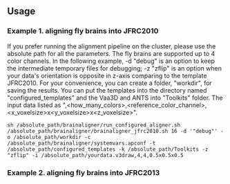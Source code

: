 ## Usage

### Example 1. aligning fly brains into JFRC2010

If you prefer running the alignment pipeline on the cluster, please use the absolute path for all the parameters. The fly brains are supported up to 4 color channels. In the following example, -d "debug" is an option to keep the intermediate temporary files for debugging; -z "zflip" is an option when your data's orientation is opposite in z-axis comparing to the template JFRC2010. For your convenience, you can create a folder, "workdir", for saving the results. You can put the templates into the directory named "configured_templates" and the Vaa3D and ANTS into "Toolkits" folder. The input data listed as "<path>,<how_many_colors>,<reference_color_channel>,<x_voxelsize>x<y_voxelsize>x<z_voxelsize>".

```
sh /absolute_path/brainaligner/run_configured_aligner.sh /absolute_path/brainaligner/brainaligner_jfrc2010.sh 16 -d '"debug"' -o /absolute_path/workdir -c /absolute_path/brainaligner/systemvars.apconf -t /absolute_path/configured_templates -k /absolute_path/Toolkits -z "zflip" -i /absolute_path/yourdata.v3draw,4,4,0.5x0.5x0.5
```
### Example 2. aligning fly brains into JFRC2013
```
```

